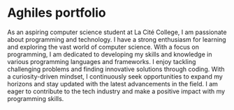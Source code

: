 
# Aghiles portfolio 
As an aspiring computer science student at La Cité College, I am passionate about programming and technology. I have a strong enthusiasm for learning and exploring the vast world of computer science. With a focus on programming, I am dedicated to developing my skills and knowledge in various programming languages and frameworks. I enjoy tackling challenging problems and finding innovative solutions through coding. With a curiosity-driven mindset, I continuously seek opportunities to expand my horizons and stay updated with the latest advancements in the field. I am eager to contribute to the tech industry and make a positive impact with my programming skills.

